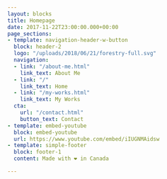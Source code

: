 ```yaml
---
layout: blocks
title: Homepage
date: 2017-11-22T23:00:00.000+00:00
page_sections:
- template: navigation-header-w-button
  block: header-2
  logo: "/uploads/2018/06/21/forestry-full.svg"
  navigation:
  - link: "/about-me.html"
    link_text: About Me
  - link: "/"
    link_text: Home
  - link: "/my-works.html"
    link_text: My Works
  cta:
    url: "/contact.html"
    button_text: Contact
- template: embed-youtube
  block: embed-youtube
  url: https://www.youtube.com/embed/iIUGNMAidsw
- template: simple-footer
  block: footer-1
  content: Made with ❤︎ in Canada

---
```

